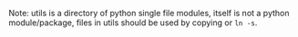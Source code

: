 Note: utils is a directory of python single file modules,
itself is not a python module/package, files in utils should be
used by copying or `ln -s`.
